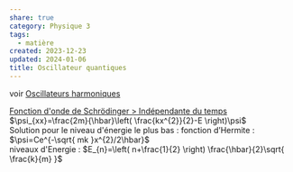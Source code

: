```yaml
---  
share: true  
category: Physique 3  
tags:  
  - matière  
created: 2023-12-23  
updated: 2024-01-06  
title: Oscillateur quantiques  
---  
```

  
voir [Oscillateurs harmoniques](Oscillateurs%20harmoniques.md)  
  
[Fonction d'onde de Schrödinger > Indépendante du temps](Fonction%20d'onde%20de%20Schr%C3%B6dinger.md#independante-du-temps)  
$\psi_{xx}=\frac{2m}{\hbar}\left( \frac{kx^{2}}{2}-E \right)\psi$  
Solution pour le niveau d'énergie le plus bas : fonction d’Hermite :  
$\psi=Ce^{-\sqrt{ mk }x^{2}/2\hbar}$  
niveaux d'Energie : $E_{n}=\left( n+\frac{1}{2} \right) \frac{\hbar}{2}\sqrt{ \frac{k}{m} }$  
